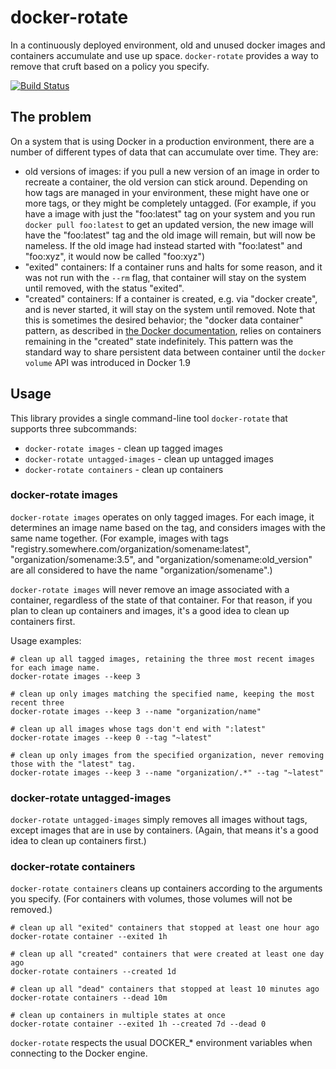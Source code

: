 #  docker-rotate

In a continuously deployed environment, old and unused docker images and containers accumulate and
use up space. `docker-rotate` provides a way to remove that cruft based on a policy you specify.

[![Build Status](https://travis-ci.org/locationlabs/docker-rotate.png)](https://travis-ci.org/locationlabs/docker-rotate)

## The problem

On a system that is using Docker in a production environment, there are a number of different types
of data that can accumulate over time. They are:
 - old versions of images: if you pull a new version of an image in order to recreate a container,
   the old version can stick around. Depending on how tags are managed in your environment, these
   might have one or more tags, or they might be completely untagged. (For example, if you have
   a image with just the "foo:latest" tag on your system and you run `docker pull foo:latest` to get
   an updated version, the new image will have the "foo:latest" tag and the old image will remain,
   but will now be nameless. If the old image had instead started with "foo:latest" and "foo:xyz",
   it would now be called "foo:xyz")
 - "exited" containers: If a container runs and halts for some reason, and it was not run with the
   `--rm` flag, that container will stay on the system until removed, with the status "exited".
 - "created" containers: If a container is created, e.g. via "docker create", and is never started,
   it will stay on the system until removed. Note that this is sometimes the desired behavior; the
   "docker data container" pattern, as described in
   [the Docker documentation](https://docs.docker.com/engine/tutorials/dockervolumes/#/creating-and-mounting-a-data-volume-container),
   relies on containers remaining in the "created" state indefinitely. This pattern was the standard
   way to share persistent data between container until the `docker volume` API was introduced in
   Docker 1.9

## Usage
This library provides a single command-line tool `docker-rotate` that supports three subcommands:
 - `docker-rotate images` - clean up tagged images
 - `docker-rotate untagged-images` - clean up untagged images
 - `docker-rotate containers` - clean up containers

### docker-rotate images
`docker-rotate images` operates on only tagged images. For each image, it determines an image name
based on the tag, and considers images with the same name together. (For example, images with tags
"registry.somewhere.com/organization/somename:latest", "organization/somename:3.5", and "organization/somename:old_version" are all considered to
have the name "organization/somename".)

`docker-rotate images` will never remove an image associated with a container, regardless of the state
of that container. For that reason, if you plan to clean up containers and images, it's a good idea
to clean up containers first.

Usage examples:

    # clean up all tagged images, retaining the three most recent images for each image name.
    docker-rotate images --keep 3

    # clean up only images matching the specified name, keeping the most recent three
    docker-rotate images --keep 3 --name "organization/name"

    # clean up all images whose tags don't end with ":latest"
    docker-rotate images --keep 0 --tag "~latest"

    # clean up only images from the specified organization, never removing those with the "latest" tag.
    docker-rotate images --keep 3 --name "organization/.*" --tag "~latest"

### docker-rotate untagged-images
`docker-rotate untagged-images` simply removes all images without tags, except images that are in
use by containers. (Again, that means it's a good idea to clean up containers first.)

### docker-rotate containers
`docker-rotate containers` cleans up containers according to the arguments you specify. (For
containers with volumes, those volumes will not be removed.)

    # clean up all "exited" containers that stopped at least one hour ago
    docker-rotate container --exited 1h

    # clean up all "created" containers that were created at least one day ago
    docker-rotate containers --created 1d

    # clean up all "dead" containers that stopped at least 10 minutes ago
    docker-rotate containers --dead 10m

    # clean up containers in multiple states at once
    docker-rotate container --exited 1h --created 7d --dead 0

`docker-rotate` respects the usual DOCKER_* environment variables when connecting to the Docker
engine.

